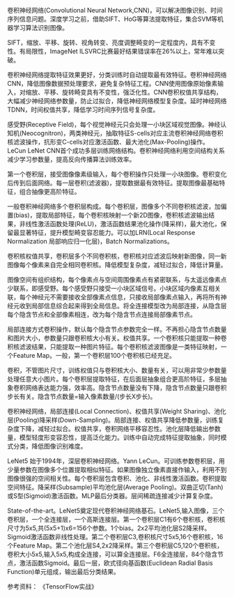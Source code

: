 卷积神经网络(Convolutional Neural Network,CNN)，可以解决图像识别、时间序列信息问题。深度学习之前，借助SIFT、HoG等算法提取特征，集合SVM等机器学习算法识别图像。

SIFT，缩放、平移、旋转、视角转变、亮度调整畸变的一定程度内，具有不变性。有局限性，ImageNet ILSVRC比赛最好结果错误率在26%以上，常年难以突破。

卷积神经网络提取特征效果更好，分类训练时自动提取最有效特征。卷积神经网络CNN，降低图像数据预处理要求，避免复杂特征工程。CNN使用图像原始像素输入，对缩放、平移、旋转畸变具有不变性，强泛化性。CNN卷积权值共享结构，大幅减少神经网络参数量，防止过拟合，降低神经网络模型复杂度。延时神经网络TDNN，时间权值共享，降低学习时间序列信号复杂度。

感受野(Receptive Field)，每个视觉神经元只会处理一小块区域视觉图像。神经认知机(Neocognitron)，两类神经元，抽取特征S-cells对应主流卷积神经网络卷积核滤波操作，抗形变C-cells对应激活函数、最大池化(Max-Pooling)操作。LeCun LeNet CNN首个成功多层训练网络结构。卷积神经网络利用空间结构关系减少学习参数量，提高反向传播算法训练效率。

第一个卷积层，接受图像像素级输入，每个卷积操作只处理一小块图像。卷积变化后传到后面网络。每一层卷积(滤波器)，提取数据最有效特征。提取图像最基础特征，组合抽像更高阶特征。

一般卷积神经网络多个卷积层构成。每个卷积层，图像多个不同卷积核滤波，加偏置(bias)，提取局部特征，每个卷积核映射一个新2D图像，卷积核滤波输出结果，非线性激活函数处理(ReLU)，激活函数结果池化操作(降采样)，最大池化，保留最显著特征，提升模型畸变容忍能力。可以加LRN(Local Response Normalization 局部响应归一化层)，Batch Normalizations。

卷积核权值共享，卷积层多个不同卷积核，卷积核对应滤波后映射新图像，同一新图像每个像素来自完全相同卷积核。降低模型复杂度，减轻过拟合，降低计算量。

图像空间有组织结构，每个像素点与空间周围像素点有紧密联系，与太遥远像素点少联系，即感受野。每个感受野只接受一小块区域信号。小块区域内像素互相关联，每个神经元不需要接收全部像素点信息，只接收局部像素点输入，再将所有神经元收到局部信息综合起来得到全局信息。将全连接模型改为局部连接，从隐含层每个隐含节点和全部像素相连，改为每个隐含节点连接局部像素节点。

局部连接方式卷积操作，默认每个隐含节点参数完全一样。不再担心隐含节点数量和图片大小，参数量只跟卷积核大小有关。权值共享。一个卷积核只能提取一种卷积核滤波结果，只能提取一种图片特征。每个卷积核滤波图像是一类特征映射，一个Feature Map。一般，第一个卷积层100个卷积核已经充足。

卷积，不管图片尺寸，训练权值只与卷积核大小、数量有关，可以用非常少参数量处理任意大小图片。每个卷积层提取特征，在后面层抽象组合更高阶特征，多层抽象卷积网络表达能力强，效率高。隐含节点数量没有下降，隐含节点数量只跟卷积步长有关。隐含节点数量=输入像素数量/(步长X步长)。

卷积神经网络，局部连接(Local Connection)、权值共享(Weight Sharing)、池化层(Pooling)降采样(Down-Sampling)。局部连接、权值共享降低参数量，训练复杂度下降，减轻过拟合。权值共享，卷积网络平移容忍性。池化层降低输出参数量，模型轻度形变容忍性，提高泛化能力。训练中自动完成特征提取抽象，同时模式分类，降低图像识别难度。

LeNet5 始于1994年，深层卷积神经网络。Yann LeCun。可训练参数卷积层，用少量参数在图像多个位置提取相似特征。如果图像独立像素直接作输入，利用不到图像很强的空间相关性。每个卷积层包含卷积、池化、非线性激活函数。卷积提取空间特征。降采样(Subsample)平均池化层(Average Pooling)。双曲正切(Tanh)或S型(Sigmoid)激活函数。MLP最后分类器。层间稀疏连接减少计算复杂度。

State-of-the-art。LeNet5奠定现代卷积神经网络基石。LeNet5,输入图像，三个卷积层，一个全连接层，一个高斯连接层。第一个卷积层C1有6个卷积核，卷积核尺寸为5x5,共(5x5+1)x6=156个参数。1个bias。2x2平均池化层S2降采样。Sigmoid激活函数非线性处理。第二个卷积层C3,卷积核尺寸5x5,16个卷积核，16个Feature Map。第二个池化层S4,2x2降采样。第三个卷积层C5,120个卷积核，卷积大小5x5,输入5x5,构成全连接，可以算全连接层。F6全连接层，84个隐含节点，激活函数Sigmoid。最后一层，欧式径向基函数(Euclidean Radial Basis Function)单元组成，输出最后分类结果。

参考资料：
《TensorFlow实战》

